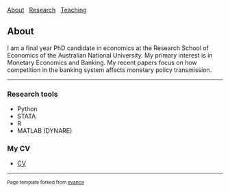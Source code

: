 [About](/About) &nbsp; [Research](/Research) &nbsp; [Teaching](/Teaching)

## About 

I am a final year PhD candidate in economics at the Research School of Economics of the Australian National University. My primary interest is in Monetary Economics and Banking. My recent papers focus on how competition in the banking system affects monetary policy transmission.  

---

### Research tools

* Python 
* STATA
* R
* MATLAB (DYNARE)

### My CV
* [CV](https://github.com/samiengmanng/samiengmanng.github.io/files/8138490/CV_2022_Feb.pdf)


---
<p style="font-size:11px">Page template forked from <a href="https://github.com/evanca/quick-portfolio">evanca</a></p>
<!-- Remove above link if you don't want to attibute -->
